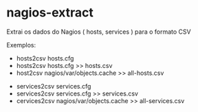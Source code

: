 # nagios-extract
Extrai os dados do Nagios ( hosts, services ) para o formato CSV

<p>Exemplos:</p>
<ul>
  <li>hosts2csv hosts.cfg</li>
  <li>hosts2csv hosts.cfg >> hosts.csv</li>
  <li>host2csv nagios/var/objects.cache >> all-hosts.csv</li>
</ul>
 
<ul>
  <li>services2csv services.cfg</li>
  <li>services2csv services.cfg >> services.csv</li>
  <li>cervices2csv nagios/var/objects.cache >> all-services.csv</li>
</ul>
